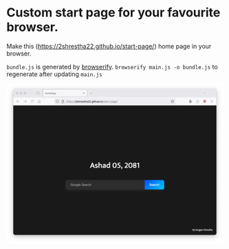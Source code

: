 # Custom start page for your favourite browser.

Make this (https://2shrestha22.github.io/start-page/) home page in your browser.

`bundle.js` is generated by [browserify](https://browserify.org/). `browserify main.js -o bundle.js` to regenerate after updating `main.js`

![start-page](start-page.png)